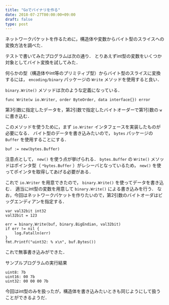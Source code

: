 ```yaml
---
title: "Goでバイナリを作る"
date: 2018-07-27T00:00:00+09:00
draft: false
type: post
---
```


ネットワークパケットを作るために，構造体や変数からバイト型のスライスへの変換方法を調べた．

テストで書いてみたプログラムは次の通り．
とりあえずint型の変数をいくつか対象としてバイト変換を試してみた．

<script src="https://gist.github.com/mas9612/ea067ea7436b28e2054a12c7630758b1.js"></script>

何らかの型（構造体やint等のプリミティブ型）からバイト型のスライスに変換するには， `encoding/binary` パッケージの `Write` メソッドを使用すると良い．

`binary.Write()` メソッドは次のような定義になっている．

    func Write(w io.Writer, order ByteOrder, data interface{}) error

第3引数に指定したデータを，第2引数で指定したバイトオーダーで第1引数の `w` に書き込む．

このメソッドを使うために，まず `io.Writer` インタフェースを実装したものが必要になる．
バイト型のデータを書き込みたいので， `bytes` パッケージの `Buffer` を使用することにする．

    buf := new(bytes.Buffer)

注意点として， `new()` を使う点が挙げられる．
`bytes.Buffer` の `Write()` メソッドはポインタ型（ `*bytes.Buffer` ）がレシーバとなっているため， `new()` を使ってポインタを取得してあげる必要がある．

これで `io.Writer` を用意できたので， `binary.Write()` を使ってデータを書き込む．
適当にint型の変数を用意して `binary.Write()` による書き込みを行う．
なお，今回はネットワークパケットを作りたいので，第2引数のバイトオーダはビッグエンディアンを指定する．

    var val32bit int32
    val32bit = 123

    err = binary.Write(buf, binary.BigEndian, val32bit)
    if err != nil {
        log.Fatalln(err)
    }
    fmt.Printf("uint32: % x\n", buf.Bytes())

これで無事書き込みができた．

サンプルプログラムの実行結果

    uint8: 7b
    uint16: 00 7b
    uint32: 00 00 00 7b

今回はint型のみを扱ったが，構造体を書き込みたいときも同じようにして扱うことができるようだ．
